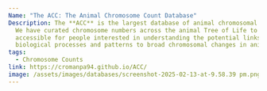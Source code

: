 ```yaml
---
Name: "The ACC: The Animal Chromosome Count Database"
Description: The **ACC** is the largest database of animal chromosomal counts.
  We have curated chromosome numbers across the animal Tree of Life to make data
  accessible for people interested in understanding the potential links between
  biological processes and patterns to broad chromosomal changes in animals.
tags:
  - Chromosome Counts
link: https://cromanpa94.github.io/ACC/
image: /assets/images/databases/screenshot-2025-02-13-at-9.58.39 pm.png
---
```

